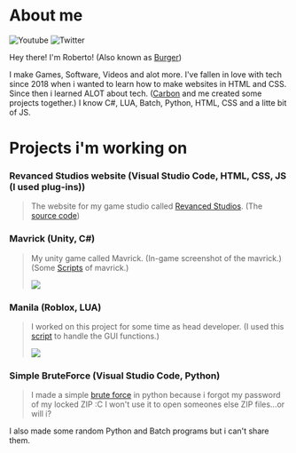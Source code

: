 # About me
![Youtube](https://img.shields.io/youtube/channel/subscribers/UC2ohQeBkzhJpUEpYL80cV0A?color=FF0000&label=Burger%20Man&logo=youtube&logoColor=FF0000&style=for-the-badge)
![Twitter](https://img.shields.io/twitter/follow/Roberto_Esqu?color=%231DA1F2&logo=twitter&style=for-the-badge)


Hey there! I'm Roberto! (Also known as [Burger](https://www.youtube.com/c/burgerman1))

I make Games, Software, Videos and alot more. I've fallen in love with tech since 2018 when i wanted to learn how to make websites in HTML and CSS. Since then i learned ALOT about tech. ([Carbon](https://github.com/CarbonEmSelf) and me created some projects together.)
I know C#, LUA, Batch, Python, HTML, CSS and a litte bit of JS.


# Projects i'm working on

### Revanced Studios website (Visual Studio Code, HTML, CSS, JS (I used plug-ins))
> The website for my game studio called [Revanced Studios](https://revanced-studios.github.io/).
> (The [source code](https://github.com/revanced-studios/revanced-studios.github.io))



### Mavrick (Unity, C#)
> My unity game called Mavrick. (In-game screenshot of the mavrick.)
> (Some [Scripts](https://github.com/Burger-man/About-me/tree/main/scripts/C%23) of mavrick.)
> 
>  <img src="https://github.com/Burger-man/Aboutme/blob/main/img/mavrick_pic1.png">

### Manila (Roblox, LUA)
> I worked on this project for some time as head developer. 
> (I used this [script](https://github.com/Burger-man/About-me/blob/main/scripts/GUI.lua) to handle the GUI functions.) 
>
> <img src="https://github.com/Burger-man/About-me/blob/main/img/manila_setting_preview.png">

### Simple BruteForce (Visual Studio Code, Python)
> I made a simple [brute force](https://github.com/Burger-man/About-me/blob/main/scripts/BruteForce.py) in python because i forgot my password of my locked ZIP :C
> I won't use it to open someones else ZIP files...or will i?
>
I also made some random Python and Batch programs but i can't share them.
